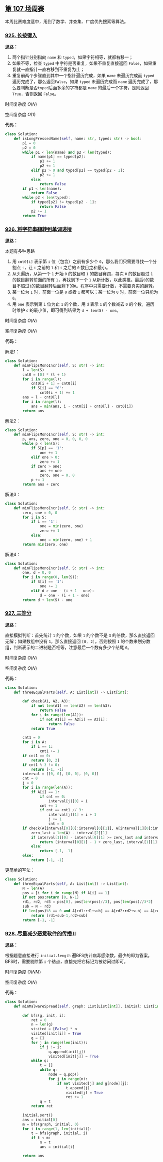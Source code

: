 ## [第 107 场周赛](https://leetcode-cn.com/contest/weekly-contest-107)

本周比赛难度适中，用到了数学、并查集、广度优先搜索等算法。

### [925. 长按键入](https://leetcode-cn.com/contest/weekly-contest-107/problems/long-pressed-name)

**思路：**

1. 两个指针分别指向 `name` 和 `typed`，如果字符相等，就都右移一；
2. 如果不等，检查 `typed` 中字符是否重复，如果不重复直接返回 `False`，如果重复就一直指针一直右移到不重复为止；
3. 重复前两个步骤直到其中一个指针遍历完成，如果 `name` 未遍历完成而 `typed` 遍历完成了，那么返回`False`，如果 `typed` 未遍历完成而 `name` 遍历完成了，那么要判断是否`typed`后面多余的字符都是 `name` 的最后一个字符，是则返回 `True`，否则返回 `False`。

时间复杂度 $O(N)$

空间复杂度 $O(1)$


**代码：**
```python
class Solution:
    def isLongPressedName(self, name: str, typed: str) -> bool:
        p1 = 0
        p2 = 0
        while p1 < len(name) and p2 < len(typed):
            if name[p1] == typed[p2]:
                p1 += 1
                p2 += 1
            elif p2 > 0 and typed[p2] == typed[p2 - 1]:
                p2 += 1
            else:
                return False
        if p1 < len(name):
            return False
        while p2 < len(typed):
            if typed[p2] != typed[p2 - 1]:
                return False
            p2 += 1
        return True
```


### [926. 将字符串翻转到单调递增](https://leetcode-cn.com/contest/weekly-contest-107/problems/flip-string-to-monotone-increasing)

**思路：**

本题有多种思路

1. 用 `cnt0[i]` 表示第 `i` 位（包含）之前有多少个 `0`，那么我们只需要寻找一个分割点 `i`，让 `i` 之前的 `1` 和 `i` 之后的 `0` 数目之和最小。
2. 从头遍历，从第一个 `1` 开始 `0` 的数目和 `1` 的数目赛跑，每次 `0` 的数目超过 `1` 的数目翻转前面的所有 `1`，再找到下一个 `1` 从新计数，以此类推。最后`0`的数目不超过`1`的数目翻转后面剩下的`0`。程序中只需要计数，不需要真实的翻转。
3. 某一位为 `1` 时，前面一位是 `0` 或者 `1` 都可以；某一位为 `0` 时，前面一位只能为 `0`。
4. 用 `one` 表示到第 `i` 位为止 `1` 的个数，用 `d` 表示 `1` 的个数减去 `0` 的个数，遍历时维护 `d` 的最小值，即可得到结果为 `d + len(S) - one`。

时间复杂度 $O(N)$

空间复杂度 $O(N)$


**代码：**

解法1：

```python
class Solution:
    def minFlipsMonoIncr(self, S: str) -> int:
        l = len(S)
        cnt0 = [0] * (l + 1)
        for i in range(l):
            cnt0[i + 1] = cnt0[i]
            if S[i] == "0":
                cnt0[i + 1] += 1
        ans = l - cnt0[l]
        for i in range(l):
            ans = min(ans, i - cnt0[i] + cnt0[l] - cnt0[i])
        return ans
```

解法2：

```python
class Solution:
    def minFlipsMonoIncr(self, S: str) -> int:
        p, ans, zero, one = 0, 0, 0, 0
        while p < len(S):
            if S[p] == '1':
                one += 1
            elif one > 0:
                zero += 1
            if zero > one:
                ans += one
                zero, one = 0, 0
            p += 1
        return ans + zero
```

解法3：

```python
class Solution:
    def minFlipsMonoIncr(self, S: str) -> int:
        zero, one = 0, 0
        for i in S:
            if i == '1':
                one = min(zero, one)
                zero += 1
            else:
                one = min(zero, one) + 1
        return min(zero, one)
```

解法4：

```python
class Solution:
    def minFlipsMonoIncr(self, S: str) -> int:
        one, d = 0, 0
        for i in range(0, len(S)):
            if S[i] == '1':
                one += 1
            elif d > one - (i + 1 - one):
                d = one - (i + 1 - one)
        return d + len(S) - one
```
### [927. 三等分](https://leetcode-cn.com/contest/weekly-contest-107/problems/three-equal-parts)

**思路：**

直接模拟判断：首先统计 `1` 的个数，如果 `1` 的个数不是 `3` 的倍数，那么直接返回无解；如果数组中没有 `1`，那么直接返回 `[0, 2]`。否则按照 `1` 的个数来划分数组，判断表示的二进制是否相等，注意最后一个数有多少个结尾 `0`。

时间复杂度 $O(N)$

空间复杂度 $O(N)$


**代码：**

```python
class Solution:
    def threeEqualParts(self, A: List[int]) -> List[int]:
        
        def check(A1, A2, A3):
            if not len(A1) == len(A2) == len(A3):
                return False
            for i in range(len(A1)):
                if not A1[i] == A2[i] == A2[i]:
                    return False
            return True
        
        cnt1 = 0
        for i in A:
            if i == 1:
                cnt1 += 1
        if cnt1 == 0:
            return [0, 2]
        if cnt1 % 3 != 0:
            return [-1, -1]
        interval = [[0, 0], [0, 0], [0, 0]]
        cnt = 0
        j = 0
        for i in range(len(A)):
            if A[i] == 1:
                if cnt == 0:
                    interval[j][0] = i
                cnt += 1
                if cnt == cnt1 // 3:
                    interval[j][1] = i + 1
                    j += 1
                    cnt = 0
        if check(A[interval[0][0]:interval[0][1]], A[interval[1][0]:interval[1][1]], A[interval[2][0]:interval[2][1]]):
            zero_last = len(A) - interval[2][1]
            if interval[1][0] - interval[0][1] >= zero_last and interval[2][0] - interval[1][1] >= zero_last:
                return [interval[0][1] - 1 + zero_last, interval[1][1] + zero_last]
            else:
                return [-1, -1]
        else:
            return [-1, -1]
```

更简单的写法：

```python
class Solution:
    def threeEqualParts(self, A: List[int]) -> List[int]:
        N = len(A)
        pos = [i for i in range(N) if A[i] == 1]
        if not pos:return [0, N-1]
        rd1, rd2, rd3 = pos[0], pos[len(pos)//3], pos[len(pos)//3*2]
        sub = N - rd3
        if len(pos)%3 == 0 and A[rd1:rd1+sub] == A[rd2:rd2+sub] == A[rd3:]:
            return [rd1+sub-1,rd2+sub]
        return [-1, -1]
```


### [928. 尽量减少恶意软件的传播 II](https://leetcode-cn.com/contest/weekly-contest-107/problems/minimize-malware-spread-ii)

**思路：**

根据题意直接进行 `initial.length` 遍BFS统计病毒感染数，最少的即为答案。BFS时，需要剔除第 `i` 个结点，直接先把它标记为被访问过即可。

时间复杂度 $O(NM)$

空间复杂度 $O(N)$


**代码：**
```python
class Solution:
    def minMalwareSpread(self, graph: List[List[int]], initial: List[int]) -> int:
        
        def bfs(g, init, i):
            ret = 0
            n = len(g)
            visited = [False] * n
            visited[init[i]] = True
            q = []
            for j in range(len(init)):
                if j != i:
                    q.append(init[j])
                    visited[init[j]] = True
            while q:
                t = []
                while q:
                    node = q.pop()
                    for j in range(n):
                        if not visited[j] and g[node][j]:
                            t.append(j)
                            visited[j] = True
                            ret += 1
                q = t
            return ret
        
        initial.sort()
        ans = initial[0]
        m = bfs(graph, initial, 0)
        for i in range(1, len(initial)):
            t = bfs(graph, initial, i)
            if t < m:
                m = t
                ans = initial[i]

        return ans
```
